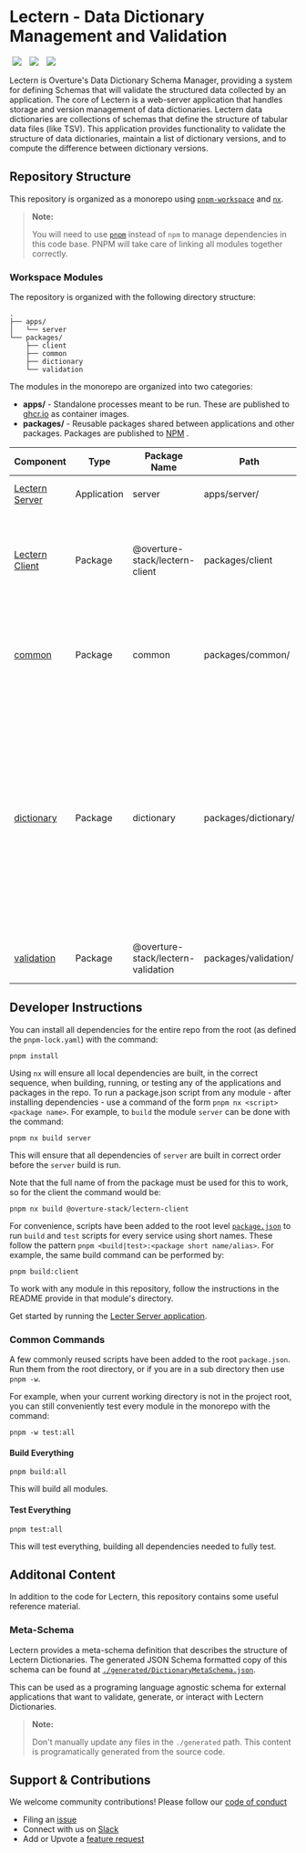 # Lectern - Data Dictionary Management and Validation

[<img hspace="5" src="https://img.shields.io/badge/chat--with--developers-slack-blue?style=for-the-badge">](http://slack.overture.bio)
[<img hspace="5" src="https://img.shields.io/badge/License-AGPL--3.0-blue?style=for-the-badge">](https://github.com/overture-stack/lectern/blob/develop/LICENSE)
[<img hspace="5" src="https://img.shields.io/badge/Code%20of%20Conduct-2.1-blue?style=for-the-badge">](CODE_OF_CONDUCT.md)


Lectern is Overture's Data Dictionary Schema Manager, providing a system for defining Schemas that will validate the structured data collected by an application. The core of Lectern is a web-server application that handles storage and version management of data dictionaries. Lectern data dictionaries are collections of  schemas that define the structure of tabular data files (like TSV). This application provides functionality to validate the structure of data dictionaries, maintain a list of dictionary versions, and to compute the difference between dictionary versions.

## Repository Structure

This repository is organized as a monorepo using [`pnpm-workspace`](https://pnpm.io/workspaces) and [`nx`](https://nx.dev/). 

> **Note:**
> 
> You will need to use [`pnpm`](https://pnpm.io/installation) instead of `npm` to manage dependencies in this code base. PNPM will take care of linking all modules together correctly.

### Workspace Modules

The repository is organized with the following directory structure:

```
.
├── apps/
│   └── server 
└── packages/
    ├── client
    ├── common
    ├── dictionary
    └── validation
```

The modules in the monorepo are organized into two categories:

   * __apps/__ - Standalone processes meant to be run. These are published to [ghcr.io](https://ghcr.io) as container images.
   * __packages/__ - Reusable packages shared between applications and other packages. Packages are published to [NPM](https://npmjs.com) .

| Component                                   | Type        | Package Name                       | Path                 | Published Location                                                       | Description                                                                                                                                                                                         |
| ------------------------------------------- | ----------- | ---------------------------------- | -------------------- | ------------------------------------------------------------------------ | --------------------------------------------------------------------------------------------------------------------------------------------------------------------------------------------------- |
| [Lectern Server](apps/server/README.md)     | Application | server                             | apps/server/         | [![Lectern GHCR Packages](https://img.shields.io/badge/GHCR-lectern-brightgreen?style=for-the-badge&logo=github)](https://github.com/overture-stack/lectern/pkgs/container/lectern) | Lectern Server web application.                                                                                                                                                                     |
| [Lectern Client](packages/client/README.md) | Package     | @overture-stack/lectern-client     | packages/client      | [![Lectern Client NPM Package](https://img.shields.io/npm/v/@overture-stack/lectern-client?color=%23cb3837&style=for-the-badge&logo=npm)](https://www.npmjs.com/package/@overture-stack/lectern-client)      | TypeScript Client to interact with Lectern Server and perform data validation.                                                                                                                      |
| [common](packages/common/README.md)         | Package     | common                             | packages/common/     | N/A                                                                      | Non-specific but commonly reusable utilities. Includes shared Error classes.                                                                                                                        |
| [dictionary](packages/dictionary/README.md) | Package     | dictionary                         | packages/dictionary/ | N/A                                                                      | Dictionary meta-schema definition, includes TS types, and Zod schemas. This also exports all utilities for getting the diff of two dictionaries, and for validating data records with a Dictionary. |
| [validation](packages/validation/README.md) | Package     | @overture-stack/lectern-validation | packages/validation/ | [![Lectern Validation NPM Package](https://img.shields.io/npm/v/@overture-stack/lectern-client?color=%23cb3837&style=for-the-badge&logo=npm)](https://www.npmjs.com/package/@overture-stack/lectern-client)  | Validate data using Lectern Dictionaries.                                                                                                                                                           |

## Developer Instructions

You can install all dependencies for the entire repo from the root (as defined  the `pnpm-lock.yaml`) with the command:

`pnpm install`

Using `nx` will ensure all local dependencies are built, in the correct sequence, when building, running, or testing any of the applications and packages in the repo. To run a package.json script from any module - after installing dependencies - use a command of the form `pnpm nx <script> <package name>`. For example, to `build` the module `server` can be done with the command:

`pnpm nx build server`

This will ensure that all dependencies of `server` are built in correct order before the `server` build is run.

Note that the full name of from the package must be used for this to work, so for the client the command would be:

`pnpm nx build @overture-stack/lectern-client`

For convenience, scripts have been added to the root level [`package.json`](./package.json) to run `build` and `test` scripts for every service using short names. These follow the pattern `pnpm <build|test>:<package short name/alias>`. For example,  the same build command can be performed by:

`pnpm build:client`

To work with any module in this repository, follow the instructions in the README provide in that module's directory.

Get started by running the [Lecter Server application](apps/server/README.md).

### Common Commands

A few commonly reused scripts have been added to the root `package.json`. Run them from the root directory, or if you are in a sub directory then use `pnpm -w`.

For example, when your current working directory is not in the project root, you can still conveniently test every module in the monorepo with the command:

`pnpm -w test:all`

#### Build Everything

`pnpm build:all`

This will build all modules.

#### Test Everything

`pnpm test:all`

This will test everything, building all dependencies needed to fully test.

## Additonal Content

In addition to the code for Lectern, this repository contains some useful reference material.

### Meta-Schema

Lectern provides a meta-schema definition that describes the structure of Lectern Dictionaries. The generated JSON Schema formatted copy of this schema can be found at [`./generated/DictionaryMetaSchema.json`](./generated/DictionaryMetaSchema.json).

This can be used as a programing language agnostic schema for external applications that want to validate, generate, or interact with Lectern Dictionaries.

> **Note:**
>
> Don't manually update any files in the `./generated` path. This content is programatically generated from the source code.

## Support & Contributions

We welcome community contributions! Please follow our [code of conduct](./code_of_conduct.md)

- Filing an [issue](https://github.com/overture-stack/ego/issues)
- Connect with us on [Slack](http://slack.overture.bio)
- Add or Upvote a [feature request](https://github.com/overture-stack/ego/issues?q=is%3Aopen+is%3Aissue+label%3Anew-feature)
